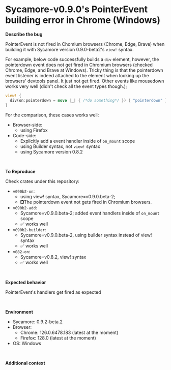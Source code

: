 # Sycamore-v0.9.0's PointerEvent building error in Chrome (Windows)

**Describe the bug**

PointerEvent is not fired in Chomium browsers (Chrome, Edge, Brave) when building it with Sycamore version 0.9.0-beta2's `view!` syntax.

For example, below code successfully builds a `div` element, however, the pointerdown event does not get fired in Chromium browsers (checked Chrome, Edge, and Brave at Windows). Tricky thing is that the pointerdown event listener is indeed attached to the element when looking up the browsers' devtools panel. It just not get fired. Other events like mousedown works very well (didn't check all the event types though.);

```rust
view! {
  div(on:pointerdown = move |_| { /*do something*/ }) { "pointerdown" } 
}
```

For the comparison, these cases works well:
* Browser-side:
  * using Firefox
* Code-side:
  * Explicitly add a event handler inside of `on_mount` scope
  * using Builder syntax, not `view!` syntax
  * using Sycamore version 0.8.2

<br>

**To Reproduce**

Check crates under this repository:

* `v090b2-on`:
  * using view! syntax, Sycamore=v0.9.0.beta-2;
  * ❎The pointerdown event not gets fired in Chromium browsers.
* `v090b2-add`:
  * Sycamore=v0.9.0.beta-2; added event handlers inside of `on_mount` scope
  * ✅ works well
* `v090b2-builder`:
  * Sycamore=v0.9.0.beta-2, using builder syntax instead of view! syntax
  * ✅ works well
* `v082-on`:
  * Sycamore=v0.8.2, view! syntax
  * ✅ works well

<br>

**Expected behavior**

PointerEvent's handlers get fired as expected


<br>

**Environment**

- Sycamore: 0.9.2-beta.2
- Browser:
  - Chrome: 126.0.6478.183 (latest at the moment)
  - Firefox: 128.0 (latest at the moment)
- OS: Windows

<br>

**Additional context**